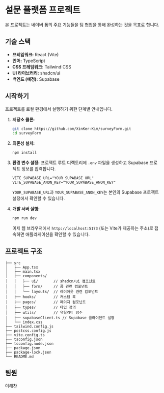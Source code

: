 # 설문 플랫폼 프로젝트

본 프로젝트는 네이버 폼의 주요 기능들을 팀 협업을 통해 완성하는 것을 목표로 합니다.

## 기술 스택

-   **프레임워크:** React (Vite)
-   **언어:** TypeScript
-   **CSS 프레임워크:** Tailwind CSS
-   **UI 라이브러리:** shadcn/ui
-   **백엔드 (예정):** Supabase

## 시작하기

프로젝트를 로컬 환경에서 실행하기 위한 단계별 안내입니다.

1.  **저장소 클론:**

    ```bash
    git clone https://github.com/XinKer-Kim/surveyForm.git
    cd surveyForm
    ```

2.  **의존성 설치:**

    ```bash
    npm install
    ```

3.  **환경 변수 설정:**
    프로젝트 루트 디렉토리에 `.env` 파일을 생성하고 Supabase 프로젝트 정보를 입력합니다.

    ```
    VITE_SUPABASE_URL="YOUR_SUPABASE_URL"
    VITE_SUPABASE_ANON_KEY="YOUR_SUPABASE_ANON_KEY"
    ```

    `YOUR_SUPABASE_URL`과 `YOUR_SUPABASE_ANON_KEY`는 본인의 Supabase 프로젝트 설정에서 확인할 수 있습니다.

4.  **개발 서버 실행:**

    ```bash
    npm run dev
    ```

    이제 웹 브라우저에서 `http://localhost:5173` (또는 Vite가 제공하는 주소)로 접속하면 애플리케이션을 확인할 수 있습니다.

## 프로젝트 구조

```
├── src
│   ├── App.tsx
│   ├── main.tsx
│   ├── components/
│   │   ├── ui/       // shadcn/ui 컴포넌트
│   │   ├── form/     // 폼 관련 컴포넌트
│   │   └── layouts/  // 레이아웃 관련 컴포넌트
│   ├── hooks/        // 커스텀 훅
│   ├── pages/        // 페이지 컴포넌트
│   ├── types/        // 타입 정의
│   ├── utils/        // 유틸리티 함수
│   ├── supabaseClient.ts // Supabase 클라이언트 설정
│   └── index.css
├── tailwind.config.js
├── postcss.config.js
├── vite.config.ts
├── tsconfig.json
├── tsconfig.node.json
├── package.json
├── package-lock.json
└── README.md
```

## 팀원

이해찬
